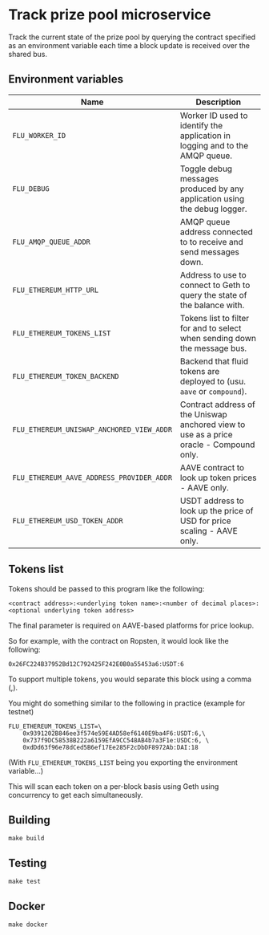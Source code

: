 
# Track prize pool microservice

Track the current state of the prize pool by querying the contract
specified as an environment variable each time a block update is received
over the shared bus.

## Environment variables

|                    Name                   |                                    Description
|-------------------------------------------|-----------------------------------------------------------------------------------------|
| `FLU_WORKER_ID`                           | Worker ID used to identify the application in logging and to the AMQP queue.            |
| `FLU_DEBUG`                               | Toggle debug messages produced by any application using the debug logger.               |
| `FLU_AMQP_QUEUE_ADDR`                     | AMQP queue address connected to to receive and send messages down.                      |
| `FLU_ETHEREUM_HTTP_URL`                   | Address to use to connect to Geth to query the state of the balance with.               |
| `FLU_ETHEREUM_TOKENS_LIST`                | Tokens list to filter for and to select when sending down the message bus.              |
| `FLU_ETHEREUM_TOKEN_BACKEND`              | Backend that fluid tokens are deployed to (usu. `aave` or `compound`).                  |
| `FLU_ETHEREUM_UNISWAP_ANCHORED_VIEW_ADDR` | Contract address of the Uniswap anchored view to use as a price oracle - Compound only. |
| `FLU_ETHEREUM_AAVE_ADDRESS_PROVIDER_ADDR` | AAVE contract to look up token prices - AAVE only.                                      |
| `FLU_ETHEREUM_USD_TOKEN_ADDR`             | USDT address to look up the price of USD for price scaling - AAVE only.                 |

## Tokens list

Tokens should be passed to this program like the following:

	<contract address>:<underlying token name>:<number of decimal places>:<optional underlying token address>

The final parameter is required on AAVE-based platforms for price lookup.


So for example, with the contract on Ropsten, it would look like the
following:

	0x26FC224B37952Bd12C792425F242E0B0a55453a6:USDT:6

To support multiple tokens, you would separate this block using a comma
(,).

You might do something similar to the following in practice (example for testnet)

	FLU_ETHEREUM_TOKENS_LIST=\
		0x9391202B846ee3f574e59E4AD58ef6140E9ba4F6:USDT:6,\
		0x737f9DC58538B222a6159EfA9CC548AB4b7a3F1e:USDC:6, \
		0xdDd63f96e78dCed5B6ef17Ee285F2cDbDF8972Ab:DAI:18

(With `FLU_ETHEREUM_TOKENS_LIST` being you exporting the environment
variable...)

This will scan each token on a per-block basis using Geth using
concurrency to get each simultaneously.

## Building

	make build

## Testing

	make test

## Docker

	make docker
